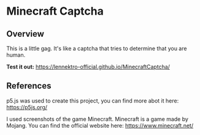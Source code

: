 # Minecraft Captcha

## Overview
This is a little gag. It's like a captcha that tries to determine that you are human.

**Test it out:** https://lennektro-official.github.io/MinecraftCaptcha/

## References
p5.js was used to create this project, you can find more abot it here: https://p5js.org/

I used screenshots of the game Minecraft. 
Minecraft is a game made by Mojang.
You can find the official website here: https://www.minecraft.net/
